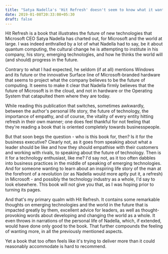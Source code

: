 ```yaml
---
title: "Satya Nadella's 'Hit Refresh' doesn't seem to know what it wants to be"
date: 2019-01-08T20:33:08+05:30
draft: false
---
```


Hit Refresh is a book that illustrates the future of new technologies that Microsoft CEO Satya Nadella has charted out, for Microsoft and the world at large.
I was indeed enthralled by a lot of what Nadella had to say, be it about quantum computing, the cultural change he is attempting to institute in his company, his story, emerging technologies, and how he thinks the world will (and should) progress in the future.

Contrary to what I had expected, he seldom (if at all) mentions Windows and its future or the innovative Surface line of Microsoft-branded hardware that seems to project what the company believes to be the future of computing. It seems to make it clear that Nadella firmly believes that the future of Microsoft is in the cloud, and not in hardware or the Operating System that catapulted them where they are today.

While reading this publication that switches, sometimes awkwardly, between the author's personal life story, the future of technology, the importance of empathy, and of course, the vitality of every entity hitting refresh in their own manner; one does feel thankful for not feeling that they're reading a book that is oriented completely towards businesspeople.

But that soon begs the question - who is this book for, then? Is it for the business executive? Clearly not, as it goes from speaking about what a leader should be like and how they should empathise with their customers and working with rivals, to speaking about the future of technology. Then is it for a technology enthusiast, like me? I'd say not, as it too often dabbles into business practices in the middle of speaking of emerging technologies. And for someone wanting to learn about an inspiring life story of the man at the forefront of a revolution (or as Nadella would more aptly put it, a refresh) in Microsoft - and possibly the technology industry as a whole, I'd say to look elsewhere. This book will not give you that, as I was hoping prior to turning its pages.

And that's my primary qualm with Hit Refresh. It contains some remarkable thoughts on emerging technologies and the world in the future that is impacted greatly by them, excellent advice for leaders, as well as thought-provoking words about developing and changing the world as a whole. It even throws in narrations of the personal life of Nadella, which, if extended, would have done only good to the book. That further compounds the feeling of wanting more, in all the previously mentioned aspects.

Yet a book that too often feels like it's trying to deliver more than it could reasonably accommodate is hard to recommend.
